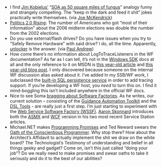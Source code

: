 -   I find [Jim Kobielus’](http://jkobielus.blogspot.com/) “[SOA as 50
    square miles of fungus](http://blogs.zdnet.com/Gardner/?p=2405)”
    analogy funny and strangely compelling. The “keep in the dark and
    feed it shit” jokes practically write themselves. (via [Joe
    McKendrick](http://blogs.zdnet.com/service-oriented/?p=806))
-   [Politics 2.0
    Rising](http://pewresearch.org/pubs/280/election-2006-online): The
    number of Americans who got “most of their information” about the
    2006 midterm elections was double the number from the 2002
    elections.
-   Do you use external/flash drives? Do you have issues when you try to
    “Safely Remove Hardware” with said drive? I do, all the time.
    Apparently, [unlocker](http://ccollomb.free.fr/unlocker/) is the
    answer. (via [Paul
    Andrew](http://blogs.msdn.com/pandrew/archive/2007/01/15/unlocker-utility-for-ejecting-usb-drives.aspx))
-   How come there’s no information about LogToTraceListeners in the WF
    documentation? As far as I can tell, it’s not in the [Windows
    SDK](http://www.microsoft.com/downloads/details.aspx?FamilyId=C2B1E300-F358-4523-B479-F53D234CDCCF&displaylang=en)
    docs at all and the only reference to it on MSDN is [this year-old
    article](http://msdn2.microsoft.com/en-us/library/aa663362.aspx) and
    [this year-old blog
    post](http://blogs.msdn.com/sonalic/archive/2006/04/29/586838.aspx).
    I only discovered because someone on the internal WF discussion
    alias asked about it. I’ve added In my SSB/WF work, I subclassed the
    [built-in SQL persistence
    service](http://msdn2.microsoft.com/en-us/library/system.workflow.runtime.hosting.sqlworkflowpersistenceservice.aspx)
    in order to add tracing support. If you’re developing a WF host, you
    *need* to turn this on. I find it mind-boggling this isn’t included
    anywhere in the official WF docs.
-   Nice to see Soma [bragging about Software
    Factories](http://blogs.msdn.com/somasegar/archive/2007/01/26/software-factories-100-000-served.aspx).
    As he writes, our current solution – consisting of the [Guidance
    Automation
    Toolkit](http://msdn2.microsoft.com/en-us/teamsystem/aa718948.aspx)
    and the [DSL
    Tools](http://msdn2.microsoft.com/en-us/teamsystem/aa718368.aspx) -
    are really just a first step. I’m just starting to experiment with
    the [Web Service Software Factory
    (WSSF)](http://msdn2.microsoft.com/en-us/library/aa480534.aspx).
    [Aaron Skonnard](http://pluralsight.com/blogs/aaron/) introduces
    both the
    [ASMX](http://msdn.microsoft.com/msdnmag/issues/06/12/ServiceStation/default.aspx)
    and
    [WCF](http://msdn.microsoft.com/msdnmag/issues/07/02/ServiceStation/)
    version in his two most recent Service Station articles.
-   Michael.NET makes [Programming
    Promises](http://michaeldotnet.blogspot.com/2007/01/programming-promises.html)
    and Ted Neward swears the [Oath of the Conscientious
    Programmer](http://blogs.tedneward.com/2007/01/27/Programming+Promises+Or+The+Professional+Programmers+Hippocratic+Oath.aspx).
    Why stop there? How about the Architect’s Affidavit to actually
    implement the shit we draw on the white board? The Technologist’s
    Testimony of understanding and belief in all things geeky and
    gadget? Come on, isn’t this just called “doing your job”? Do we
    really need to make promises and swear oaths to take it seriously
    and do it to the best of our abilities?

